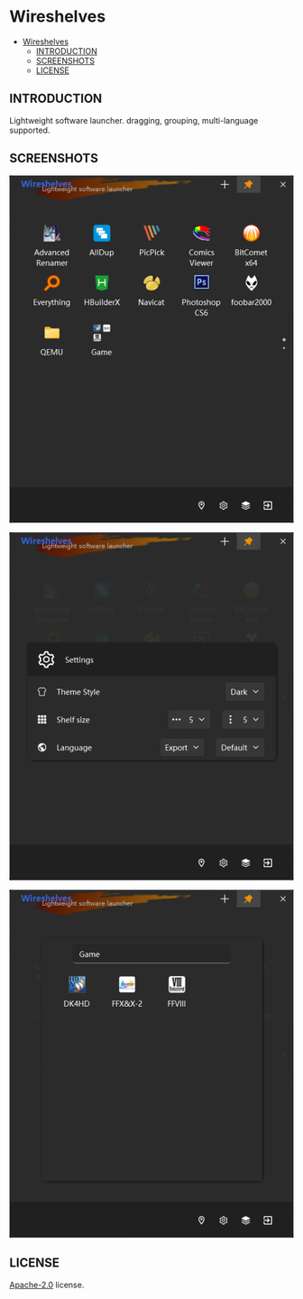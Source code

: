 # Wireshelves

- [Wireshelves](#wireshelves)
  - [INTRODUCTION](#introduction)
  - [SCREENSHOTS](#screenshots)
  - [LICENSE](#license)

## INTRODUCTION

Lightweight software launcher. dragging, grouping, multi-language supported.

## SCREENSHOTS

![screenshot1](screenshots/screenshot1.png)

![screenshot2](screenshots/screenshot2.png)

![screenshot3](screenshots/screenshot3.png)

## LICENSE

[Apache-2.0](LICENSE) license.
